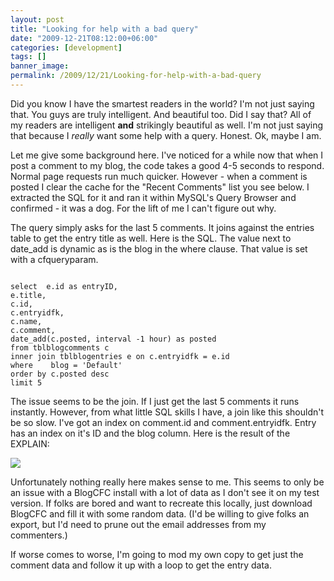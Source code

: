 ```yaml
---
layout: post
title: "Looking for help with a bad query"
date: "2009-12-21T08:12:00+06:00"
categories: [development]
tags: []
banner_image: 
permalink: /2009/12/21/Looking-for-help-with-a-bad-query
---
```


Did you know I have the smartest readers in the world? I'm not just saying that. You guys are truly intelligent. And beautiful too. Did I say that? All of my readers are intelligent <b>and</b> strikingly beautiful as well. I'm not just saying that because I <i>really</i> want some help with a query. Honest. Ok, maybe I am. 

Let me give some background here. I've noticed for a while now that when I post a comment to my blog, the code takes a good 4-5 seconds to respond. Normal page requests run much quicker. However - when a comment is posted I clear the cache for the "Recent Comments" list you see below. I extracted the SQL for it and ran it within MySQL's Query Browser and confirmed - it was a dog. For the lift of me I can't figure out why. 

The query simply asks for the last 5 comments. It joins against the entries table to get the entry title as well. Here is the SQL. The value next to date_add is dynamic as is the blog in the where clause. That value is set with a cfqueryparam.

<code>
select  e.id as entryID,
e.title,
c.id,
c.entryidfk,
c.name,
c.comment,
date_add(c.posted, interval -1 hour) as posted
from tblblogcomments c
inner join tblblogentries e on c.entryidfk = e.id
where	 blog = 'Default'
order by c.posted desc
limit 5
</code>

The issue seems to be the join. If I just get the last 5 comments it runs instantly. However, from what little SQL skills I have, a join like this shouldn't be so slow. I've got an index on comment.id and comment.entryidfk. Entry has an index on it's ID and the blog column. Here is the result of the EXPLAIN:

<img src="https://static.raymondcamden.com/images/Picture 77.png" />

Unfortunately nothing really here makes sense to me. This seems to only be an issue with a BlogCFC install with a lot of data as I don't see it on my test version. If folks are bored and want to recreate this locally, just download BlogCFC and fill it with some random data. (I'd be willing to give folks an export, but I'd need to prune out the email addresses from my commenters.) 

If worse comes to worse, I'm going to mod my own copy to get just the comment data and follow it up with a loop to get the entry data.